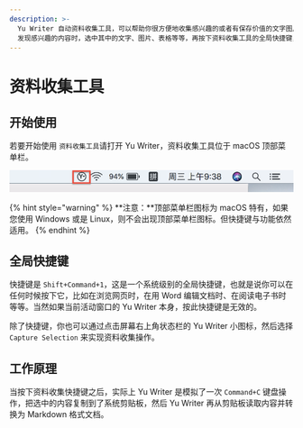 ```yaml
---
description: >-
  Yu Writer 自动资料收集工具，可以帮助你很方便地收集感兴趣的或者有保存价值的文字图片资料。当你在浏览网页、阅读电子书、PDF
  发现感兴趣的内容时，选中其中的文字、图片、表格等等，再按下资料收集工具的全局快捷键，则选中的内容会被自动保存在 Inbox 文档库里。
---
```


# 资料收集工具

## 开始使用

若要开始使用 `资料收集工具`请打开 Yu Writer，资料收集工具位于 macOS 顶部菜单栏。

![&#x8D44;&#x6599;&#x6536;&#x96C6;&#x5DE5;&#x5177;](../.gitbook/assets/zi-liao-shou-ji%20%281%29.png)

{% hint style="warning" %}
**注意：**顶部菜单栏图标为 macOS 特有，如果您使用 Windows 或是 Linux，则不会出现顶部菜单栏图标。但快捷键与功能依然适用。
{% endhint %}

## 全局快捷键

快捷键是 `Shift+Command+1`，这是一个系统级别的全局快捷键，也就是说你可以在任何时候按下它，比如在浏览网页时，在用 Word 编辑文档时、在阅读电子书时等等。当然如果当前活动窗口的 Yu Writer 本身，按此快捷键是无效的。

除了快捷键，你也可以通过点击屏幕右上角状态栏的 Yu Writer 小图标，然后选择 `Capture Selection` 来实现资料收集操作。

## 工作原理

当按下资料收集快捷键之后，实际上 Yu Writer 是模拟了一次 `Command+C` 键盘操作，把选中的内容复制到了系统剪贴板，然后 Yu Writer 再从剪贴板读取内容并转换为 Markdown 格式文档。

